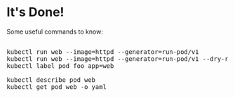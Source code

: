 # It's Done!

Some useful commands to know:

<pre class="file">

kubectl run web --image=httpd --generator=run-pod/v1
kubectl run web --image=httpd --generator=run-pod/v1 --dry-run -o yaml
kubectl label pod foo app=web

kubectl describe pod web
kubectl get pod web -o yaml
</pre>
